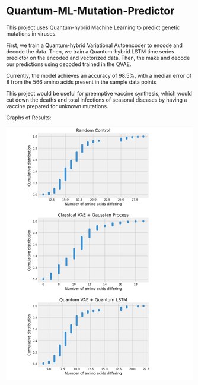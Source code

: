 # Quantum-ML-Mutation-Predictor


This project uses Quantum-hybrid Machine Learning to predict genetic mutations in viruses.

First, we train a Quantum-hybrid Variational Autoencoder to encode and decode the data. 
Then, we train a Quantum-hybrid LSTM time series predictor on the encoded and vectorized data.
Then, the make and decode our predictions using decoded trained in the QVAE.

Currently, the model achieves an accuracy of 98.5%, with a median error of 8 from the 566 amino acids present in the sample data points


This project would be useful for preemptive vaccine synthesis, which would cut down the deaths and total infections of seasonal diseases by having a vaccine prepared for unknown mutations.

Graphs of Results:

![Results](GraphResultsRCQ.jpg)

